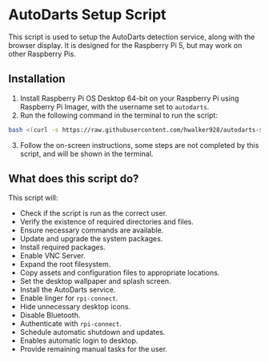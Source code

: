 # AutoDarts Setup Script

This script is used to setup the AutoDarts detection service, along with the browser display. It is designed for the Raspberry Pi 5, but may work on other Raspberry Pis.

## Installation

1. Install Raspberry Pi OS Desktop 64-bit on your Raspberry Pi using Raspberry Pi Imager, with the username set to `autodarts`.
2. Run the following command in the terminal to run the script:

```bash
bash <(curl -s https://raw.githubusercontent.com/hwalker928/autodarts-setup/master/setup.sh)
```
3. Follow the on-screen instructions, some steps are not completed by this script, and will be shown in the terminal.

## What does this script do?

This script will:
- Check if the script is run as the correct user.
- Verify the existence of required directories and files.
- Ensure necessary commands are available.
- Update and upgrade the system packages.
- Install required packages.
- Enable VNC Server.
- Expand the root filesystem.
- Copy assets and configuration files to appropriate locations.
- Set the desktop wallpaper and splash screen.
- Install the AutoDarts service.
- Enable linger for `rpi-connect`.
- Hide unnecessary desktop icons.
- Disable Bluetooth.
- Authenticate with `rpi-connect`.
- Schedule automatic shutdown and updates.
- Enables automatic login to desktop.
- Provide remaining manual tasks for the user.
